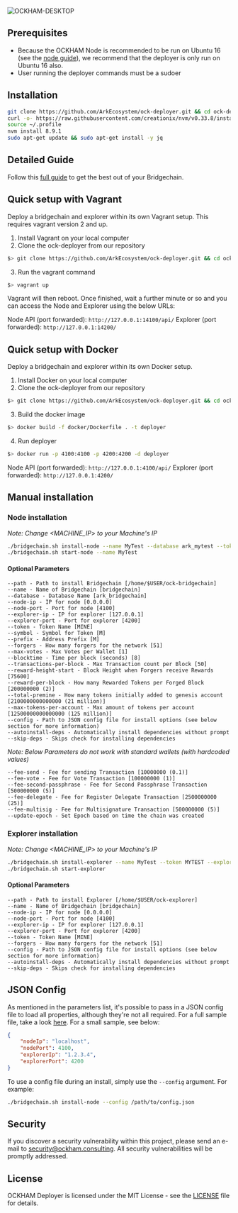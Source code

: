 ![OCKHAM-DESKTOP](https://user-images.githubusercontent.com/8069294/35097070-78c0dc40-fc46-11e7-9bb0-ad36f7182f39.png)

## Prerequisites

- Because the OCKHAM Node is recommended to be run on Ubuntu 16 (see the [node guide](https://blog.ockham.io/how-to-setup-a-node-for-ockham-and-a-basic-cheat-sheet-4f82910719da)), we recommend that the deployer is only run on Ubuntu 16 also.
- User running the deployer commands must be a sudoer

## Installation

```bash
git clone https://github.com/ArkEcosystem/ock-deployer.git && cd ock-deployer
curl -o- https://raw.githubusercontent.com/creationix/nvm/v0.33.8/install.sh | bash
source ~/.profile
nvm install 8.9.1
sudo apt-get update && sudo apt-get install -y jq
```

## Detailed Guide

Follow this [full guide](https://blog.ockham.io/ock-deployer-setup-guide-c10825ebb0e4) to get the best out of your Bridgechain.

## Quick setup with Vagrant
Deploy a bridgechain and explorer within its own Vagrant setup. This requires vagrant version 2 and up.

1. Install Vagrant on your local computer
2. Clone the ock-deployer from our repository
```bash
$> git clone https://github.com/ArkEcosystem/ock-deployer.git && cd ock-deployer
```
3. Run the vagrant command
```bash
$> vagrant up
```
Vagrant will then reboot. Once finished, wait a further minute or so and you can access the Node and Explorer using the below URLs:

Node API (port forwarded): `http://127.0.0.1:14100/api/`
Explorer (port forwarded): `http://127.0.0.1:14200/`

## Quick setup with Docker
Deploy a bridgechain and explorer within its own Docker setup.

1. Install Docker on your local computer
2. Clone the ock-deployer from our repository
```bash
$> git clone https://github.com/ArkEcosystem/ock-deployer.git && cd ock-deployer
```
3. Build the docker image
```bash
$> docker build -f docker/Dockerfile . -t deployer
```
4. Run deployer
```bash
$> docker run -p 4100:4100 -p 4200:4200 -d deployer
```

Node API (port forwarded): `http://127.0.0.1:4100/api/`
Explorer (port forwarded): `http://127.0.0.1:4200/`


## Manual installation

### Node installation

*Note: Change <MACHINE_IP> to your Machine's IP*

```bash
./bridgechain.sh install-node --name MyTest --database ark_mytest --token MYTEST --symbol MT --node-ip <NODE_IP>
./bridgechain.sh start-node --name MyTest
```

#### Optional Parameters

    --path - Path to install Bridgechain [/home/$USER/ock-bridgechain]
    --name - Name of Bridgechain [bridgechain]
    --database - Database Name [ark_bridgechain]
    --node-ip - IP for node [0.0.0.0]
    --node-port - Port for node [4100]
    --explorer-ip - IP for explorer [127.0.0.1]
    --explorer-port - Port for explorer [4200]
    --token - Token Name [MINE]
    --symbol - Symbol for Token [M]
    --prefix - Address Prefix [M]
    --forgers - How many forgers for the network [51]
    --max-votes - Max Votes per Wallet [1]
    --blocktime - Time per block (seconds) [8]
    --transactions-per-block - Max Transaction count per Block [50]
    --reward-height-start - Block Height when Forgers receive Rewards [75600]
    --reward-per-block - How many Rewarded Tokens per Forged Block [200000000 (2)]
    --total-premine - How many tokens initially added to genesis account [2100000000000000 (21 million)]
    --max-tokens-per-account - Max amount of tokens per account [12500000000000000 (125 million)]
    --config - Path to JSON config file for install options (see below section for more information)
    --autoinstall-deps - Automatically install dependencies without prompt
    --skip-deps - Skips check for installing dependencies

*Note: Below Parameters do not work with standard wallets (with hardcoded values)*

    --fee-send - Fee for sending Transaction [10000000 (0.1)]
    --fee-vote - Fee for Vote Transaction [100000000 (1)]
    --fee-second-passphrase - Fee for Second Passphrase Transaction [500000000 (5)]
    --fee-delegate - Fee for Register Delegate Transaction [2500000000 (25)]
    --fee-multisig - Fee for Multisignature Transaction [500000000 (5)]
    --update-epoch - Set Epoch based on time the chain was created

### Explorer installation

*Note: Change <MACHINE_IP> to your Machine's IP*

```bash
./bridgechain.sh install-explorer --name MyTest --token MYTEST --explorer-ip <EXPLORER_IP> --node-ip <NODE_IP>
./bridgechain.sh start-explorer
```

#### Optional Parameters

    --path - Path to install Explorer [/home/$USER/ock-explorer]
    --name - Name of Bridgechain [bridgechain]
    --node-ip - IP for node [0.0.0.0]
    --node-port - Port for node [4100]
    --explorer-ip - IP for explorer [127.0.0.1]
    --explorer-port - Port for explorer [4200]
    --token - Token Name [MINE]
    --forgers - How many forgers for the network [51]
    --config - Path to JSON config file for install options (see below section for more information)
    --autoinstall-deps - Automatically install dependencies without prompt
    --skip-deps - Skips check for installing dependencies

## JSON Config

As mentioned in the parameters list, it's possible to pass in a JSON config file to load all properties, although they're not all required. For a full sample file, take a look [here](config.sample.json). For a small sample, see below:

```json
{
    "nodeIp": "localhost",
    "nodePort": 4100,
    "explorerIp": "1.2.3.4",
    "explorerPort": 4200
}
```

To use a config file during an install, simply use the `--config` argument. For example: 

```bash
./bridgechain.sh install-node --config /path/to/config.json
```

## Security

If you discover a security vulnerability within this project, please send an e-mail to security@ockham.consulting. All security vulnerabilities will be promptly addressed.


## License

OCKHAM Deployer is licensed under the MIT License - see the [LICENSE](./LICENSE.md) file for details.
